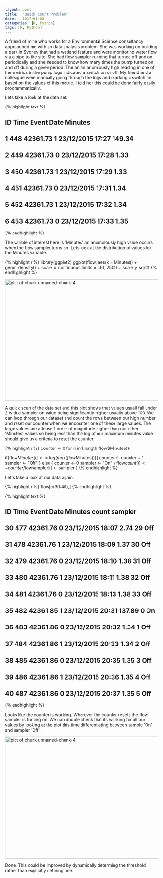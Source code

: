 ```yaml
---
layout: post
title:  "Quick Count Problem"
date:   2017-01-02
categories: [R, Python]
tags: [R, Python]
---
```



A friend of mine who works for a Environmental Science consultancy approached me with an data analysis problem. She was working on building a park in Sydney that had a wetland feature and were monitoring water flow via a pipe to the site. She had flow sampler running that turned off and on periodically and she needed to know how many times the pump turned on and off during a given period. The an an anomlously high reading in one of the metrics in the pump logs indicated a switch on or off. My friend and a colleague were manually going through the logs and marking a switch on based on the values of this metric. I told her this could be done fairly easily programmatically.



Lets take a look at the data set:


{% highlight text %}
##    ID     Time Event             Date Minutes
## 1 448 42361.73     1 23/12/2015 17:27  149.34
## 2 449 42361.73     0 23/12/2015 17:28    1.33
## 3 450 42361.73     1 23/12/2015 17:29    1.33
## 4 451 42361.73     0 23/12/2015 17:31    1.34
## 5 452 42361.73     1 23/12/2015 17:32    1.34
## 6 453 42361.73     0 23/12/2015 17:33    1.35
{% endhighlight %}

The varible of interest here is 'Minutes' an anomolously high value occurs when the flow sampler turns on. Lets look at the distribution of values for the Minutes variable. 


{% highlight r %}
library(ggplot2)
ggplot(flow, aes(x = Minutes)) +
  geom_density() +
  scale_x_continuous(limits = c(0, 250)) +
  scale_y_sqrt()
{% endhighlight %}

<img src="/Users/Smith/Library/Application\ Support/GitHub\ for\ Mac/PredictionErroR/_figures/2017-01-02-Quick-Count-Problem/unnamed-chunk-4-1.png" title="plot of chunk unnamed-chunk-4" alt="plot of chunk unnamed-chunk-4" width="650px" height="400px" />

A quick scan of the data set and this plot shows that values usuall fall under 2 with a sampler on value being significantly higher usually above 100. We can loop through our dataset and count the rows between our high number and reset our counter when we encounter one of these large values.
The large values are atlease 1 order of magnitude higher than our other 'Minutes' values so being less than the log of our maximum minutes value should give us a criteria to reset the counter.


{% highlight r %}
counter <- 0
for (i in 1:length(flow$Minutes)){
  
   if(flow$Minutes[i] <= log(max(flow$Minutes))){
     counter <- counter + 1
     sampler <- "Off"
   } else {
     counter <- 0
     sampler <- "On"
   }
     flow$count[i] <- counter
     flow$sampler[i] <- sampler
}
{% endhighlight %}

Let's take a look at our data again.


{% highlight r %}
flow[c(30:40),]
{% endhighlight %}



{% highlight text %}
##     ID     Time Event             Date Minutes count sampler
## 30 477 42361.76     0 23/12/2015 18:07    2.74    29     Off
## 31 478 42361.76     1 23/12/2015 18:09    1.37    30     Off
## 32 479 42361.76     0 23/12/2015 18:10    1.38    31     Off
## 33 480 42361.76     1 23/12/2015 18:11    1.38    32     Off
## 34 481 42361.76     0 23/12/2015 18:13    1.38    33     Off
## 35 482 42361.85     1 23/12/2015 20:31  137.89     0      On
## 36 483 42361.86     0 23/12/2015 20:32    1.34     1     Off
## 37 484 42361.86     1 23/12/2015 20:33    1.34     2     Off
## 38 485 42361.86     0 23/12/2015 20:35    1.35     3     Off
## 39 486 42361.86     1 23/12/2015 20:36    1.35     4     Off
## 40 487 42361.86     0 23/12/2015 20:37    1.35     5     Off
{% endhighlight %}

Looks like the counter is working. Wherever the counter resets the flow sampler is turning on. We can double check that its working for all our values by looking at the plot this time differentiating between sample 'On' and sampler 'Off'.

<img src="/Users/Smith/Library/Application\ Support/GitHub\ for\ Mac/PredictionErroR/_figures/2017-01-02-Quick-Count-Problem/unnamed-chunk-4-1.png" title="plot of chunk unnamed-chunk-4" alt="plot of chunk unnamed-chunk-4" width="650px" height="400px" />

Done. This could be improved by dynamically determing the threshold rather than explicitly defining one. 


